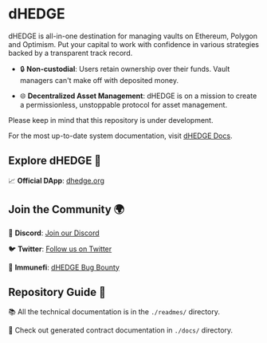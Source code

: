 # dHEDGE

dHEDGE is all-in-one destination for managing vaults on Ethereum, Polygon and Optimism. Put your capital to work with confidence in various strategies backed by a transparent track record.

- 🔒 **Non-custodial**: Users retain ownership over their funds. Vault managers can't make off with deposited money.

- 🌐 **Decentralized Asset Management**: dHEDGE is on a mission to create a permissionless, unstoppable protocol for asset management.

Please keep in mind that this repository is under development.

For the most up-to-date system documentation, visit [dHEDGE Docs](https://docs.dhedge.org).

## Explore dHEDGE 🚀

📈 **Official DApp**: [dhedge.org](https://dhedge.org)

## Join the Community 🌍

📣 **Discord**: [Join our Discord](https://discord.gg/BAWTbRA/)

🐦 **Twitter**: [Follow us on Twitter](https://twitter.com/dhedgeorg)

🔐 **Immunefi**: [dHEDGE Bug Bounty](https://immunefi.com/bounty/dhedge)

## Repository Guide 📖

📚 All the technical documentation is in the `./readmes/` directory.

📝 Check out generated contract documentation in `./docs/` directory.
